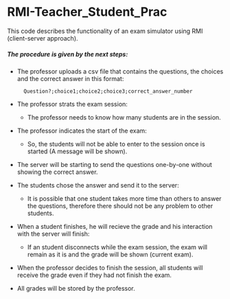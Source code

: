 # RMI-Teacher_Student_Prac
This code describes the functionality of an exam simulator using RMI (client-server approach).

##### The procedure is given by the next steps:

* The professor uploads a csv file that contains the questions, the choices and the correct answer in this format:

        Question?;choice1;choice2;choice3;correct_answer_number
    
* The professor strats the exam session:
    * The professor needs to know how many students are in the session.

* The professor indicates the start of the exam:
    * So, the students will not be able to enter to the session once is started (A message will be shown).
    
* The server will be starting to send the questions one-by-one without showing the correct answer.

* The students chose the answer and send it to the server:
    * It is possible that one student takes more time than others to answer the questions, therefore there should not be any problem to other students.

* When a student finishes, he will recieve the grade and his interaction with the server will finish:
    * If an student disconnects while the exam session, the exam will remain as it is and the grade will be shown (current exam).

* When the professor decides to finish the session, all students will receive the grade even if they had not finish the exam.

* All grades will be stored by the professor.